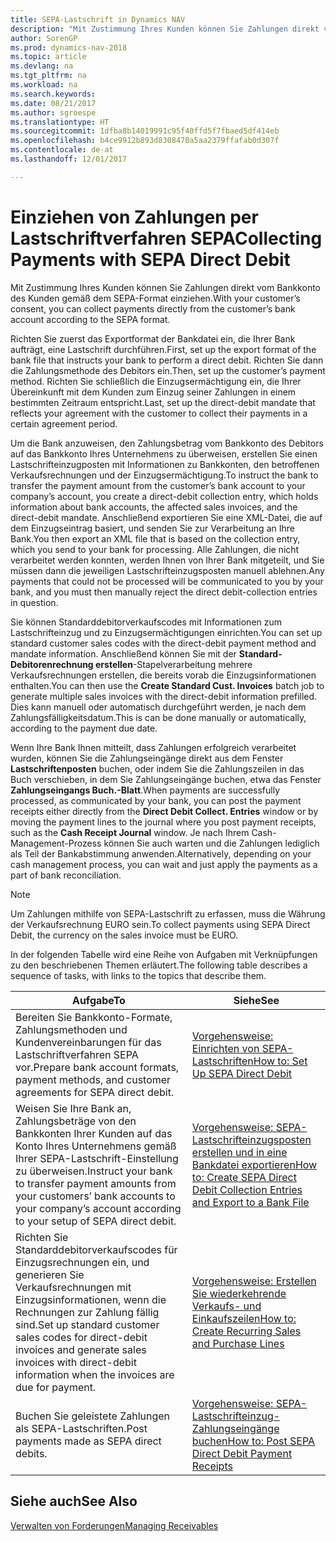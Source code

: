 ```yaml
---
title: SEPA-Lastschrift in Dynamics NAV
description: "Mit Zustimmung Ihres Kunden können Sie Zahlungen direkt vom Bankkonto des Kunden gemäß dem SEPA-Format einziehen."
author: SorenGP
ms.prod: dynamics-nav-2018
ms.topic: article
ms.devlang: na
ms.tgt_pltfrm: na
ms.workload: na
ms.search.keywords: 
ms.date: 08/21/2017
ms.author: sgroespe
ms.translationtype: HT
ms.sourcegitcommit: 1dfba8b14019991c95f40ffd5f7fbaed5df414eb
ms.openlocfilehash: b4ce9912b893d8308470a5aa2379ffafab0d307f
ms.contentlocale: de-at
ms.lasthandoff: 12/01/2017

---
```

# <a name="collecting-payments-with-sepa-direct-debit"></a><span data-ttu-id="00dbf-103">Einziehen von Zahlungen per Lastschriftverfahren SEPA</span><span class="sxs-lookup"><span data-stu-id="00dbf-103">Collecting Payments with SEPA Direct Debit</span></span>
<span data-ttu-id="00dbf-104">Mit Zustimmung Ihres Kunden können Sie Zahlungen direkt vom Bankkonto des Kunden gemäß dem SEPA-Format einziehen.</span><span class="sxs-lookup"><span data-stu-id="00dbf-104">With your customer’s consent, you can collect payments directly from the customer’s bank account according to the SEPA format.</span></span>  

 <span data-ttu-id="00dbf-105">Richten Sie zuerst das Exportformat der Bankdatei ein, die Ihrer Bank aufträgt, eine Lastschrift durchführen.</span><span class="sxs-lookup"><span data-stu-id="00dbf-105">First, set up the export format of the bank file that instructs your bank to perform a direct debit.</span></span> <span data-ttu-id="00dbf-106">Richten Sie dann die Zahlungsmethode des Debitors ein.</span><span class="sxs-lookup"><span data-stu-id="00dbf-106">Then, set up the customer’s payment method.</span></span> <span data-ttu-id="00dbf-107">Richten Sie schließlich die Einzugsermächtigung ein, die Ihrer Übereinkunft mit dem Kunden zum Einzug seiner Zahlungen in einem bestimmten Zeitraum entspricht.</span><span class="sxs-lookup"><span data-stu-id="00dbf-107">Last, set up the direct-debit mandate that reflects your agreement with the customer to collect their payments in a certain agreement period.</span></span>  

 <span data-ttu-id="00dbf-108">Um die Bank anzuweisen, den Zahlungsbetrag vom Bankkonto des Debitors auf das Bankkonto Ihres Unternehmens zu überweisen, erstellen Sie einen Lastschrifteinzugposten mit Informationen zu Bankkonten, den betroffenen Verkaufsrechnungen und der Einzugsermächtigung.</span><span class="sxs-lookup"><span data-stu-id="00dbf-108">To instruct the bank to transfer the payment amount from the customer’s bank account to your company’s account, you create a direct-debit collection entry, which holds information about bank accounts, the affected sales invoices, and the direct-debit mandate.</span></span> <span data-ttu-id="00dbf-109">Anschließend exportieren Sie eine XML-Datei, die auf dem Einzugseintrag basiert, und senden Sie zur Verarbeitung an Ihre Bank.</span><span class="sxs-lookup"><span data-stu-id="00dbf-109">You then export an XML file that is based on the collection entry, which you send to your bank for processing.</span></span> <span data-ttu-id="00dbf-110">Alle Zahlungen, die nicht verarbeitet werden konnten, werden Ihnen von Ihrer Bank mitgeteilt, und Sie müssen dann die jeweiligen Lastschrifteinzugsposten manuell ablehnen.</span><span class="sxs-lookup"><span data-stu-id="00dbf-110">Any payments that could not be processed will be communicated to you by your bank, and you must then manually reject the direct debit-collection entries in question.</span></span>  

 <span data-ttu-id="00dbf-111">Sie können Standarddebitorverkaufscodes mit Informationen zum Lastschrifteinzug und zu Einzugsermächtigungen einrichten.</span><span class="sxs-lookup"><span data-stu-id="00dbf-111">You can set up standard customer sales codes with the direct-debit payment method and mandate information.</span></span> <span data-ttu-id="00dbf-112">Anschließend können Sie mit der **Standard-Debitorenrechnung erstellen**-Stapelverarbeitung mehrere Verkaufsrechnungen erstellen, die bereits vorab die Einzugsinformationen enthalten.</span><span class="sxs-lookup"><span data-stu-id="00dbf-112">You can then use the **Create Standard Cust. Invoices** batch job to generate multiple sales invoices with the direct-debit information prefilled.</span></span> <span data-ttu-id="00dbf-113">Dies kann manuell oder automatisch durchgeführt werden, je nach dem Zahlungsfälligkeitsdatum.</span><span class="sxs-lookup"><span data-stu-id="00dbf-113">This is can be done manually or automatically, according to the payment due date.</span></span>  

 <span data-ttu-id="00dbf-114">Wenn Ihre Bank Ihnen mitteilt, dass Zahlungen erfolgreich verarbeitet wurden, können Sie die Zahlungseingänge direkt aus dem Fenster **Lastschriftenposten** buchen, oder indem Sie die Zahlungszeilen in das Buch verschieben, in dem Sie Zahlungseingänge buchen, etwa das Fenster **Zahlungseingangs Buch.-Blatt**.</span><span class="sxs-lookup"><span data-stu-id="00dbf-114">When payments are successfully processed, as communicated by your bank, you can post the payment receipts either directly from the **Direct Debit Collect. Entries** window or by moving the payment lines to the journal where you post payment receipts, such as the **Cash Receipt Journal** window.</span></span> <span data-ttu-id="00dbf-115">Je nach Ihrem Cash-Management-Prozess können Sie auch warten und die Zahlungen lediglich als Teil der Bankabstimmung anwenden.</span><span class="sxs-lookup"><span data-stu-id="00dbf-115">Alternatively, depending on your cash management process, you can wait and just apply the payments as a part of bank reconciliation.</span></span>  

> [!NOTE]  
>  <span data-ttu-id="00dbf-116">Um Zahlungen mithilfe von SEPA-Lastschrift zu erfassen, muss die Währung der Verkaufsrechnung EURO sein.</span><span class="sxs-lookup"><span data-stu-id="00dbf-116">To collect payments using SEPA Direct Debit, the currency on the sales invoice must be EURO.</span></span>  

 <span data-ttu-id="00dbf-117">In der folgenden Tabelle wird eine Reihe von Aufgaben mit Verknüpfungen zu den beschriebenen Themen erläutert.</span><span class="sxs-lookup"><span data-stu-id="00dbf-117">The following table describes a sequence of tasks, with links to the topics that describe them.</span></span>   

|<span data-ttu-id="00dbf-118">**Aufgabe**</span><span class="sxs-lookup"><span data-stu-id="00dbf-118">**To**</span></span>|<span data-ttu-id="00dbf-119">**Siehe**</span><span class="sxs-lookup"><span data-stu-id="00dbf-119">**See**</span></span>|  
|------------|-------------|  
|<span data-ttu-id="00dbf-120">Bereiten Sie Bankkonto-Formate, Zahlungsmethoden und Kundenvereinbarungen für das Lastschriftverfahren SEPA vor.</span><span class="sxs-lookup"><span data-stu-id="00dbf-120">Prepare bank account formats, payment methods, and customer agreements for SEPA direct debit.</span></span>|[<span data-ttu-id="00dbf-121">Vorgehensweise: Einrichten von SEPA-Lastschriften</span><span class="sxs-lookup"><span data-stu-id="00dbf-121">How to: Set Up SEPA Direct Debit</span></span>](finance-how-to-set-up-sepa-direct-debit.md)|  
|<span data-ttu-id="00dbf-122">Weisen Sie Ihre Bank an, Zahlungsbeträge von den Bankkonten Ihrer Kunden auf das Konto Ihres Unternehmens gemäß Ihrer SEPA-Lastschrift-Einstellung zu überweisen.</span><span class="sxs-lookup"><span data-stu-id="00dbf-122">Instruct your bank to transfer payment amounts from your customers’ bank accounts to your company’s account according to your setup of SEPA direct debit.</span></span>|[<span data-ttu-id="00dbf-123">Vorgehensweise: SEPA-Lastschrifteinzugsposten erstellen und in eine Bankdatei exportieren</span><span class="sxs-lookup"><span data-stu-id="00dbf-123">How to: Create SEPA Direct Debit Collection Entries and Export to a Bank File</span></span>](finance-how-create-sepa-direct-debit-collection-entries-export-bank-file.md)|  
|<span data-ttu-id="00dbf-124">Richten Sie Standarddebitorverkaufscodes für Einzugsrechnungen ein, und generieren Sie Verkaufsrechnungen mit Einzugsinformationen, wenn die Rechnungen zur Zahlung fällig sind.</span><span class="sxs-lookup"><span data-stu-id="00dbf-124">Set up standard customer sales codes for direct-debit invoices and generate sales invoices with direct-debit information when the invoices are due for payment.</span></span>|[<span data-ttu-id="00dbf-125">Vorgehensweise: Erstellen Sie wiederkehrende Verkaufs- und Einkaufszeilen</span><span class="sxs-lookup"><span data-stu-id="00dbf-125">How to: Create Recurring Sales and Purchase Lines</span></span>](sales-how-work-standard-lines.md)|  
|<span data-ttu-id="00dbf-126">Buchen Sie geleistete Zahlungen als SEPA-Lastschriften.</span><span class="sxs-lookup"><span data-stu-id="00dbf-126">Post payments made as SEPA direct debits.</span></span>|[<span data-ttu-id="00dbf-127">Vorgehensweise: SEPA-Lastschrifteinzug-Zahlungseingänge buchen</span><span class="sxs-lookup"><span data-stu-id="00dbf-127">How to: Post SEPA Direct Debit Payment Receipts</span></span>](finance-how-to-post-sepa-direct-debit-payment-receipts.md)|  

## <a name="see-also"></a><span data-ttu-id="00dbf-128">Siehe auch</span><span class="sxs-lookup"><span data-stu-id="00dbf-128">See Also</span></span>  
[<span data-ttu-id="00dbf-129">Verwalten von Forderungen</span><span class="sxs-lookup"><span data-stu-id="00dbf-129">Managing Receivables</span></span>](receivables-manage-receivables.md)

